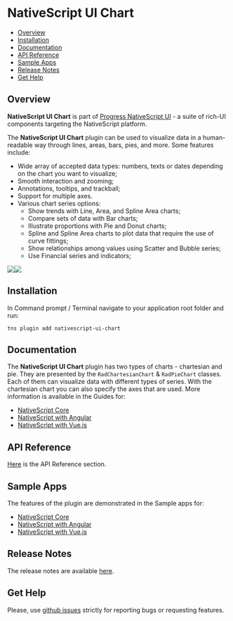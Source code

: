 # NativeScript UI Chart

- [Overview](#overview)
- [Installation](#installation)
- [Documentation](#documentation)
- [API Reference](#api-reference)
- [Sample Apps](#sample-apps)
- [Release Notes](#release-notes)
- [Get Help](#get-help)


## Overview

**NativeScript UI Chart** is part of [Progress NativeScript UI](https://www.nativescript.org/ui-for-nativescript) - a suite of rich-UI components targeting the NativeScript platform.

The **NativeScript UI Chart** plugin can be used to visualize data in a human-readable way through lines, areas, bars, pies, and more. Some features include:

* Wide array of accepted data types: numbers, texts or dates depending on the chart you want to visualize;
* Smooth interaction and zooming;
* Annotations, tooltips, and trackball;
* Support for multiple axes.
* Various chart series options:
    * Show trends with Line, Area, and Spline Area charts;
    * Compare sets of data with Bar charts;
    * Illustrate proportions with Pie and Donut charts;
    * Spline and Spline Area charts to plot data that require the use of curve fittings;
    * Show relationships among values using Scatter and Bubble series;
    * Use Financial series and indicators;

<img src="https://docs.nativescript.org/img/ui-for-nativescript/chart-ios.png"><img src="https://docs.nativescript.org/img/ui-for-nativescript/chart-android.png">

## Installation

In Command prompt / Terminal navigate to your application root folder and run:

```
tns plugin add nativescript-ui-chart
```

## Documentation

The **NativeScript UI Chart** plugin has two types of charts - chartesian and pie.
They are presented by the `RadChartesianChart` & `RadPieChart` classes.
Each of them can visualize data with different types of series. With the chartesian chart you can also specify the axes that are used.
More information is available in the Guides for:
- [NativeScript Core](https://docs.nativescript.org/ui/professional-ui-components/Chart/overview)
- [NativeScript with Angular](https://docs.nativescript.org/angular/ui/ng-components/ng-Chart/overview)
- [NativeScript with Vue.js](https://docs.nativescript.org/vuejs/ns-ui/Chart/overview)

## API Reference

[Here](https://docs.nativescript.org/ns-ui-api-reference/classes/radcartesianchart) is the API Reference section.

## Sample Apps

The features of the plugin are demonstrated in the Sample apps for:
- [NativeScript Core](https://github.com/NativeScript/nativescript-ui-samples)
- [NativeScript with Angular](https://github.com/NativeScript/nativescript-ui-samples-angular)
- [NativeScript with Vue.js](https://github.com/NativeScript/nativescript-ui-samples-vue)

## Release Notes
The release notes are available [here](https://github.com/NativeScript/nativescript-ui-feedback/blob/master/releases/chart.md).

## Get Help
Please, use [github issues](https://github.com/NativeScript/nativescript-ui-feedback/issues) strictly for reporting bugs or requesting features.
